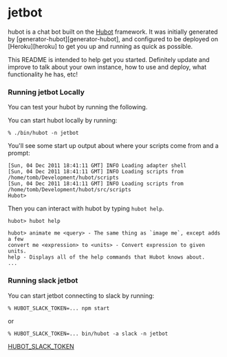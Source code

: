 # jetbot

hubot is a chat bot built on the [Hubot][hubot] framework. It was initially generated by [generator-hubot][generator-hubot], and configured to be deployed on [Heroku][heroku] to get you up and running as quick as possible.

This README is intended to help get you started. Definitely update and improve to talk about your own instance, how to use and deploy, what functionality he has, etc!

[hubot]: http://hubot.github.com

### Running jetbot Locally

You can test your hubot by running the following.

You can start hubot locally by running:

    % ./bin/hubot -n jetbot

You'll see some start up output about where your scripts come from and a
prompt:

    [Sun, 04 Dec 2011 18:41:11 GMT] INFO Loading adapter shell
    [Sun, 04 Dec 2011 18:41:11 GMT] INFO Loading scripts from /home/tomb/Development/hubot/scripts
    [Sun, 04 Dec 2011 18:41:11 GMT] INFO Loading scripts from /home/tomb/Development/hubot/src/scripts
    Hubot>

Then you can interact with hubot by typing `hubot help`.

    hubot> hubot help

    hubot> animate me <query> - The same thing as `image me`, except adds a few
    convert me <expression> to <units> - Convert expression to given units.
    help - Displays all of the help commands that Hubot knows about.
    ...

### Running slack jetbot

You can start jetbot connecting to slack by running:

    % HUBOT_SLACK_TOKEN=... npm start

or

    % HUBOT_SLACK_TOKEN=... bin/hubot -a slack -n jetbot

[HUBOT_SLACK_TOKEN](https://jetbrains.slack.com/services/3782326750)
